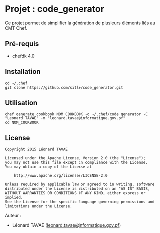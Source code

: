 # Projet : code_generator

Ce projet permet de simplifier la génération de plusieurs éléments liés au CMT Chef.

## Pré-requis

* chefdk 4.0

## Installation

```
cd ~/.chef
git clone https://github.com/sitle/code_generator.git
```

## Utilisation

```
chef generate cookbook NOM_COOKBOOK -g ~/.chef/code_generator -C "Leonard TAVAE" -m "leonard.tavae@informatique.gov.pf"
cd NOM_COOKBOOK
```

## License

```
Copyright 2015 Léonard TAVAE

Licensed under the Apache License, Version 2.0 (the "License");
you may not use this file except in compliance with the License.
You may obtain a copy of the License at

    http://www.apache.org/licenses/LICENSE-2.0

Unless required by applicable law or agreed to in writing, software
distributed under the License is distributed on an "AS IS" BASIS,
WITHOUT WARRANTIES OR CONDITIONS OF ANY KIND, either express or implied.
See the License for the specific language governing permissions and
limitations under the License.
```

Auteur :

* Léonard TAVAE (<leonard.tavae@informatique.gov.pf>)

